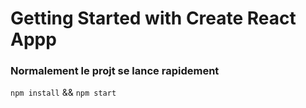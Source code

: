 # Getting Started with Create React Appp

### Normalement le projt se lance rapidement

`npm install` && `npm start`
